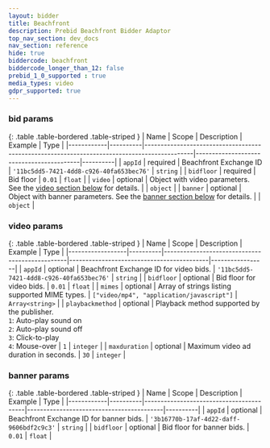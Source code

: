 ```yaml
---
layout: bidder
title: Beachfront
description: Prebid Beachfront Bidder Adaptor
top_nav_section: dev_docs
nav_section: reference
hide: true
biddercode: beachfront
biddercode_longer_than_12: false
prebid_1_0_supported : true
media_types: video
gdpr_supported: true
---
```


### bid params

{: .table .table-bordered .table-striped }
| Name       | Scope    | Description                                                                                 | Example                                  | Type     |
|------------|----------|---------------------------------------------------------------------------------------------|------------------------------------------|----------|
| `appId`    | required | Beachfront Exchange ID                                                                      | `'11bc5dd5-7421-4dd8-c926-40fa653bec76'` | `string` |
| `bidfloor` | required | Bid floor                                                                                   | `0.01`                                   | `float`  |
| `video`    | optional | Object with video parameters. See the [video section below](#beachfront-video) for details. |                                          | `object` |
| `banner`   | optional | Object with banner parameters. See the [banner section below](#beachfront-banner) for details. |                                       | `object` |

<a name="beachfront-video"></a>

### video params

{: .table .table-bordered .table-striped }
| Name             | Scope    | Description                                    | Example                                   | Type            |
|------------------|----------|------------------------------------------------|-------------------------------------------|-----------------|
| `appId`          | optional | Beachfront Exchange ID for video bids. | `'11bc5dd5-7421-4dd8-c926-40fa653bec76'` | `string` |
| `bidfloor`       | optional | Bid floor for video bids. | `0.01` | `float` |
| `mimes`          | optional | Array of strings listing supported MIME types. | `["video/mp4", "application/javascript"]` | `Array<string>` |
| `playbackmethod` | optional | Playback method supported by the publisher.<br/>`1`: Auto-play sound on<br/>`2`: Auto-play sound off<br/>`3`: Click-to-play<br/>`4`: Mouse-over | `1` | `integer` |
| `maxduration`    | optional | Maximum video ad duration in seconds. | `30` | `integer` |

<a name="beachfront-banner"></a>

### banner params

{: .table .table-bordered .table-striped }
| Name       | Scope    | Description                             | Example                                  | Type     |
|------------|----------|-----------------------------------------|------------------------------------------|----------|
| `appId`    | optional | Beachfront Exchange ID for banner bids. | `'3b16770b-17af-4d22-daff-9606bdf2c9c3'` | `string` |
| `bidfloor` | optional | Bid floor for banner bids. | `0.01` | `float` |
